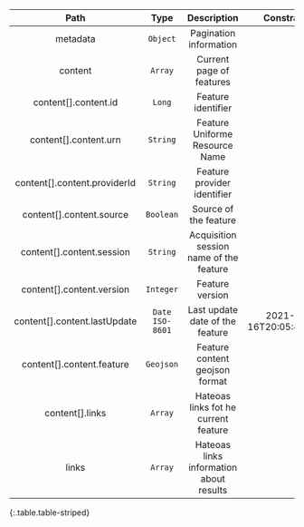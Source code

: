 |Path|Type|Description|Constraints|
|:--:|:--:|:---------:|:---------:|
|metadata| `Object` |Pagination information||
|content| `Array` |Current page of features||
|content[].content.id| `Long` |Feature identifier||
|content[].content.urn| `String` |Feature Uniforme Resource Name||
|content[].content.providerId| `String` |Feature provider identifier||
|content[].content.source| `Boolean` |Source of the feature||
|content[].content.session| `String` |Acquisition session name of the feature||
|content[].content.version| `Integer` |Feature version||
|content[].content.lastUpdate| `Date ISO-8601` |Last update date of the feature|2021-09-16T20:05:48.357Z|
|content[].content.feature| `Geojson` |Feature content geojson format||
|content[].links| `Array` |Hateoas links fot he current feature||
|links| `Array` |Hateoas links information about results||
{:.table.table-striped}
